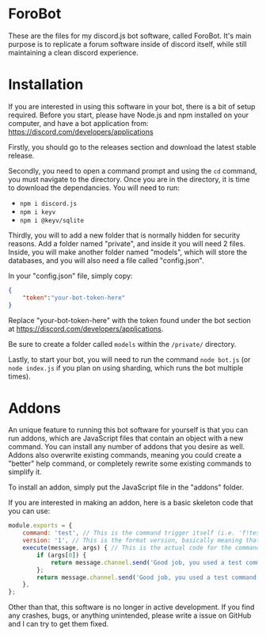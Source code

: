 # ForoBot
These are the files for my discord.js bot software, called ForoBot. It's main purpose is to replicate a forum software inside of discord itself, while still maintaining a clean discord experience.
# Installation
If you are interested in using this software in your bot, there is a bit of setup required.
Before you start, please have Node.js and npm installed on your computer, and have a bot application from: https://discord.com/developers/applications

Firstly, you should go to the releases section and download the latest stable release.

Secondly, you need to open a command prompt and using the `cd` command, you must navigate to the directory.
Once you are in the directory, it is time to download the dependancies. You will need to run:
 - `npm i discord.js`
 - `npm i keyv`
 - `npm i @keyv/sqlite`

Thirdly, you will to add a new folder that is normally hidden for security reasons.
Add a folder named "private", and inside it you will need 2 files. Inside, you will make another folder named "models", which will store the databases, and you will also need a file called "config.json".

In your "config.json" file, simply copy:
```json
{
    "token":"your-bot-token-here"
}
```
Replace "your-bot-token-here" with the token found under the bot section at https://discord.com/developers/applications.

Be sure to create a folder called `models` within the `/private/` directory.

Lastly, to start your bot, you will need to run the command `node bot.js` (or `node index.js` if you plan on using sharding, which runs the bot multiple times).

# Addons
An unique feature to running this bot software for yourself is that you can run addons, which are JavaScript files that contain an object with a new command. You can install any number of addons that you desire as well. Addons also overwrite existing commands, meaning you could create a "better" help command, or completely rewrite some existing commands to simplify it.

To install an addon, simply put the JavaScript file in the "addons" folder.

If you are interested in making an addon, here is a basic skeleton code that you can use:
```js
module.exports = {
    command: 'test', // This is the command trigger itself (i.e. 'f!test <args>').
    version: '1', // This is the format version, basically meaning that if I need to add more properties I can without worrying about addons crashing.
    execute(message, args) { // This is the actual code for the command. You should remember that you only have access to the 'message' object and the 'args' array. Here is what you can do with the message object: https://discord.js.org/#/docs/main/stable/class/Message
        if (args[0]) {
            return message.channel.send('Good job, you used a test command with arguments.');
        };
        return message.channel.send('Good job, you used a test command.');
    },
};
```

Other than that, this software is no longer in active development. If you find any crashes, bugs, or  anything unintended, please write a issue on GitHub and I can try to get them fixed.

